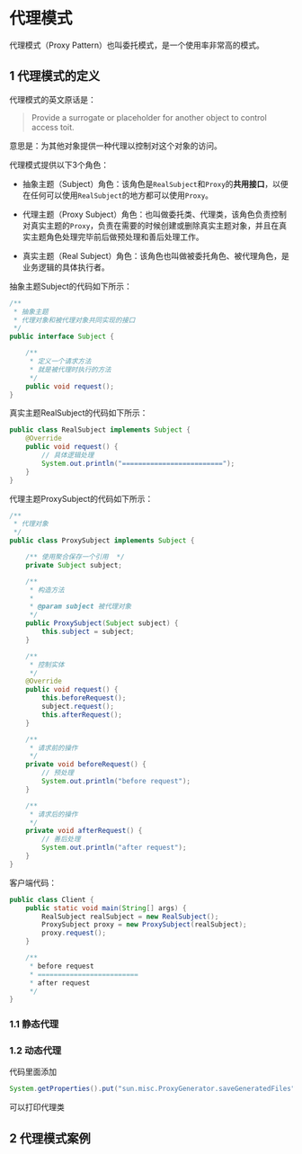 # 代理模式

代理模式（Proxy Pattern）也叫委托模式，是一个使用率非常高的模式。

## 1 代理模式的定义

代理模式的英文原话是：

> Provide a surrogate or placeholder for another object to control access toit.

意思是：为其他对象提供一种代理以控制对这个对象的访问。

代理模式提供以下3个角色：

- 抽象主题（Subject）角色：该角色是`RealSubject`和`Proxy`的**共用接口**，以便在任何可以使用`RealSubject`的地方都可以使用`Proxy`。

- 代理主题（Proxy Subject）角色：也叫做委托类、代理类，该角色负责控制对真实主题的`Proxy`，负责在需要的时候创建或删除真实主题对象，并且在真实主题角色处理完毕前后做预处理和善后处理工作。

- 真实主题（Real Subject）角色：该角色也叫做被委托角色、被代理角色，是业务逻辑的具体执行者。

抽象主题Subject的代码如下所示：

```java
/**
 * 抽象主题
 * 代理对象和被代理对象共同实现的接口
 */
public interface Subject {

    /**
     * 定义一个请求方法
     * 就是被代理时执行的方法
     */
    public void request();
}
```

真实主题RealSubject的代码如下所示：

```java
public class RealSubject implements Subject {
    @Override
    public void request() {
        // 具体逻辑处理
        System.out.println("=========================");
    }
}
```

代理主题ProxySubject的代码如下所示：

```java
/**
 * 代理对象
 */
public class ProxySubject implements Subject {

    /** 使用聚合保存一个引用  */
    private Subject subject;

    /**
     * 构造方法
     *
     * @param subject 被代理对象
     */
    public ProxySubject(Subject subject) {
        this.subject = subject;
    }

    /**
     * 控制实体
     */
    @Override
    public void request() {
        this.beforeRequest();
        subject.request();
        this.afterRequest();
    }

    /**
     * 请求前的操作
     */
    private void beforeRequest() {
        // 预处理
        System.out.println("before request");
    }

    /**
     * 请求后的操作
     */
    private void afterRequest() {
        // 善后处理
        System.out.println("after request");
    }
}
```

客户端代码：

```java
public class Client {
    public static void main(String[] args) {
        RealSubject realSubject = new RealSubject();
        ProxySubject proxy = new ProxySubject(realSubject);
        proxy.request();
    }

    /**
     * before request
     * =========================
     * after request
     */
}
```

### 1.1 静态代理

### 1.2 动态代理

代码里面添加

```java
System.getProperties().put("sun.misc.ProxyGenerator.saveGeneratedFiles", "true");
```

可以打印代理类

## 2 代理模式案例